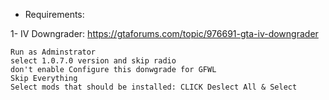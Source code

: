   - Requirements:

1- IV Downgrader: https://gtaforums.com/topic/976691-gta-iv-downgrader

    Run as Adminstrator
    select 1.0.7.0 version and skip radio
    don't enable Configure this donwgrade for GFWL
    Skip Everything 
    Select mods that should be installed: CLICK Deslect All & Select 
  
